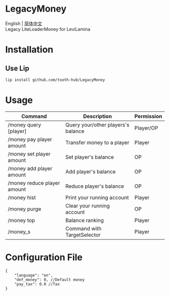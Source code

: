 # LegacyMoney

English | [简体中文](README.zh.md)  
Legacy LiteLoaderMoney for LeviLamina 

# Installation

## Use Lip

```bash
lip install github.com/tooth-hub/LegacyMoney
```

# Usage

| Command                     | Description                        | Permission |
|-----------------------------|------------------------------------|------------|
| /money query [player]       | Query your/other players's balance | Player/OP  |
| /money pay player amount    | Transfer money to a player         | Player     |
| /money set player amount    | Set player's balance               | OP         |
| /money add player amount    | Add player's balance               | OP         |
| /money reduce player amount | Reduce player's balance            | OP         |
| /money hist                 | Print your running account         | Player     |
| /money purge                | Clear your running account         | OP         |
| /money top                  | Balance ranking                    | Player     |
| /money_s                    | Command with TargetSelector        | Player     |

# Configuration File

```jsonc
{
    "language": "en",
    "def_money": 0, //Default money
    "pay_tax": 0.0 //Tax
}
```